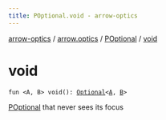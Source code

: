 ```yaml
---
title: POptional.void - arrow-optics
---
```


[arrow-optics](../../index.html) / [arrow.optics](../index.html) / [POptional](index.html) / [void](./void.html)

# void

`fun <A, B> void(): `[`Optional`](../-optional.html)`<`[`A`](void.html#A)`, `[`B`](void.html#B)`>`

[POptional](index.html) that never sees its focus

